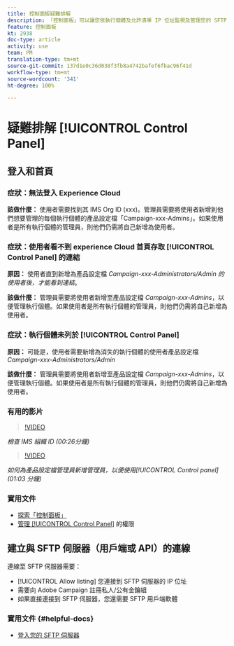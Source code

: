 ```yaml
---
title: 控制面板疑難排解
description: 「控制面板」可以讓您依執行個體及允許清單 IP 位址監視及管理您的 SFTP 儲存空間。
feature: 控制面板
kt: 2938
doc-type: article
activity: use
team: PM
translation-type: tm+mt
source-git-commit: 137d1e0c36d038f3fb8a4742bafef6fbac96f41d
workflow-type: tm+mt
source-wordcount: '341'
ht-degree: 100%

---
```



# 疑難排解 [!UICONTROL Control Panel]

## 登入和首頁

### 症狀：無法登入 Experience Cloud

**該做什麼：**
使用者需要找到其 IMS Org ID (xxx)。管理員需要將使用者新增到他們想要管理的每個執行個體的產品設定檔「Campaign-xxx-Admins」。如果使用者是所有執行個體的管理員，則他們仍需將自己新增為使用者。

### 症狀：使用者看不到 experience Cloud 首頁存取 [!UICONTROL Control Panel] 的連結

**原因：**
使用者直到新增為產品設定檔 _Campaign-xxx-Administrators/Admin 的使用者後，才能看到連結_。

**該做什麼：**
管理員需要將使用者新增至產品設定檔 _Campaign-xxx-Admins_，以便管理執行個體。如果使用者是所有執行個體的管理員，則他們仍需將自己新增為使用者。

### 症狀：執行個體未列於 [!UICONTROL Control Panel]

**原因：**
可能是，使用者需要新增為消失的執行個體的使用者產品設定檔 _Campaign-xxx-Administrators/Admin_

**該做什麼：**
管理員需要將使用者新增至產品設定檔 _Campaign-xxx-Admins_，以便管理執行個體。如果使用者是所有執行個體的管理員，則他們仍需將自己新增為使用者。

### 有用的影片

>[!VIDEO](https://video.tv.adobe.com/v/27183?quality=12)

*檢查 IMS 組織 ID (00:26分鐘)*

>[!VIDEO](https://video.tv.adobe.com/v/27147?quality=12)

*如何為產品設定檔管理員新增管理員，以便使用[!UICONTROL Control panel] (01:03 分鐘)*

### 實用文件

* [探索「控制面板」](https://helpx.adobe.com/tw/campaign/kb/control-panel-overview.html)
* [管理 [!UICONTROL Control Panel]](https://helpx.adobe.com/tw/campaign/kb/control-panel-access.html) 的權限

## 建立與 SFTP 伺服器（用戶端或 API）的連線

連線至 SFTP 伺服器需要：

* [!UICONTROL Allow listing] 您連接到 SFTP 伺服器的 IP 位址
* 需要向 Adobe Campaign 註冊私人/公有金鑰組
* 如果直接連接到 SFTP 伺服器，您還需要 SFTP 用戶端軟體

### 實用文件  {#helpful-docs}

* [登入您的 SFTP 伺服器](https://helpx.adobe.com/tw/campaign/kb/control-panel-sftp.html#LoggingintoyourSFTPserver)

